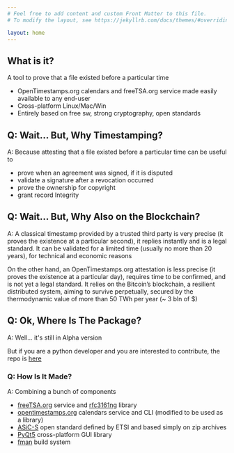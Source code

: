 ```yaml
---
# Feel free to add content and custom Front Matter to this file.
# To modify the layout, see https://jekyllrb.com/docs/themes/#overriding-theme-defaults

layout: home
---
```


## What is it?

A tool to prove that a file existed before a particular time

* OpenTimestamps.org calendars and freeTSA.org service made easily available to any end-user
* Cross-platform Linux/Mac/Win
* Entirely based on free sw, strong cryptography, open standards

## Q: Wait... But, Why Timestamping?

A: Because attesting that a file existed before a particular time can be useful to

* prove when an agreement was signed, if it is disputed
* validate a signature after a revocation occurred
* prove the ownership for copyright
* grant record Integrity

## Q: Wait... But, Why Also on the Blockchain? 

A: A classical timestamp provided by a trusted third party is very precise (it proves the existence at a particular second), it replies instantly and is a legal standard. It can be validated for a limited time (usually no more than 20 years), for technical and economic reasons

On the other hand, an OpenTimestamps.org attestation is less precise (it proves the existence at a particular day), requires time to be confirmed, and is not yet a legal standard. It relies on the Bitcoin’s blockchain, a resilient distributed system, aiming to survive perpetually, secured by the thermodynamic value of more than 50 TWh per year (~ 3 bln of $)


## Q: Ok, Where Is The Package?

A: Well... it's still in Alpha version

But if you are a python developer and you are interested to contribute, the repo is [here](https://github.com/TimeBags/timebags)

### Q: How Is It Made?

A: Combining a bunch of components

* [freeTSA.org](https://freetsa.org) service and [rfc3161ng](https://github.com/trbs/rfc3161ng/) library
* [opentimestamps.org](https://opentimestamps.org) calendars service and CLI (modified to be used as a library)
* [ASiC-S](https://www.etsi.org/deliver/etsi_ts/102900_102999/102918/01.03.01_60/ts_102918v010301p.pdf) open standard defined by ETSI and based simply on zip archives
* [PyQt5](https://www.riverbankcomputing.com/software/pyqt/intro) cross-platform GUI library
* [fman](https://build-system.fman.io/) build system

